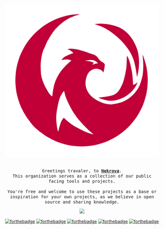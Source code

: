   <p align="center">
    <img src="https://github.com/Nekrova/.github/blob/main/Nekrova_v3.png?raw=true">
  </p>
<p align="center">
  <br>
  <samp>
    Greetings travaler, to <b><a rel="nofollow noopener noreferrer" target="_blank" href="https://nekrova.com">Nekrova</a></b>.
    <br>This organization serves as a collection of our public facing tools and projects.<br>
    <br>You're free and welcome to use these projects as a base or inspiration for your own projects, as we believe in open source and sharing knowledge.<br> 
</samp>
  <p align="center">
    <img src="https://forthebadge.com/images/badges/open-source.svg">
  </p>
  
  [![forthebadge](https://forthebadge.com/images/badges/built-with-love.svg)](https://forthebadge.com)
  [![forthebadge](https://forthebadge.com/images/badges/contains-cat-gifs.svg)](https://forthebadge.com)
  [![forthebadge](https://forthebadge.com/images/badges/0-percent-optimized.svg)](https://forthebadge.com)
  [![forthebadge](https://forthebadge.com/images/badges/contains-tasty-spaghetti-code.svg)](https://forthebadge.com)
  [![forthebadge](https://forthebadge.com/images/badges/powered-by-black-magic.svg)](https://forthebadge.com)
</p>
</details>
